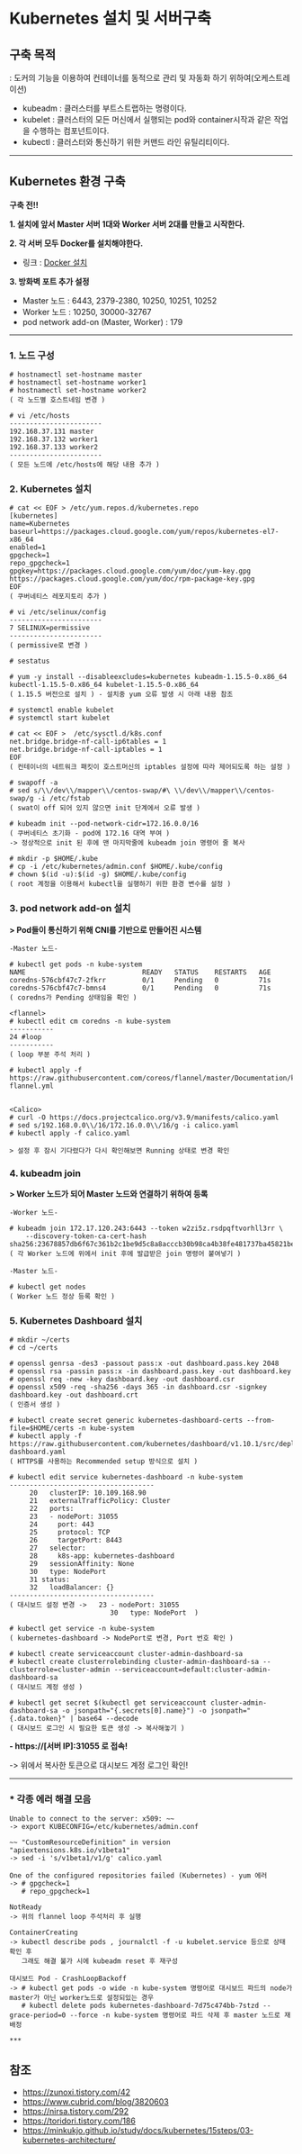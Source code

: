 # Kubernetes 설치 및 서버구축

## 구축 목적
: 도커의 기능을 이용하여 컨테이너를 동적으로 관리 및 자동화 하기 위하여(오케스트레이션)

* kubeadm : 클러스터를 부트스트랩하는 명령이다.
* kubelet : 클러스터의 모든 머신에서 실행되는 pod와 container시작과 같은 작업을 수행하는 컴포넌트이다.
* kubectl : 클러스터와 통신하기 위한 커맨드 라인 유틸리티이다.

***

## Kubernetes 환경 구축

**구축 전!!**

**1. 설치에 앞서 Master 서버 1대와 Worker 서버 2대를 만들고 시작한다.**

**2. 각 서버 모두 Docker를 설치해야한다.**
* 링크 : [Docker 설치][link]
  
  [link]:https://github.com/Dawon2/Docker/blob/main/Docker%20%EC%84%A4%EC%B9%98%20%EB%B0%8F%20%EC%BB%A8%ED%85%8C%EC%9D%B4%EB%84%88%20%EC%82%AC%EC%9A%A9%EB%B2%95.md

**3. 방화벽 포트 추가 설정**
- Master 노드 : 6443, 2379-2380, 10250, 10251, 10252
- Worker 노드 : 10250, 30000-32767
- pod network add-on (Master, Worker) : 179

***

### 1. 노드 구성
```
# hostnamectl set-hostname master
# hostnamectl set-hostname worker1
# hostnamectl set-hostname worker2
( 각 노드별 호스트네임 변경 )

# vi /etc/hosts
-----------------------
192.168.37.131 master
192.168.37.132 worker1
192.168.37.133 worker2
-----------------------
( 모든 노드에 /etc/hosts에 해당 내용 추가 )
```

### 2. Kubernetes 설치
```
# cat << EOF > /etc/yum.repos.d/kubernetes.repo
[kubernetes]
name=Kubernetes
baseurl=https://packages.cloud.google.com/yum/repos/kubernetes-el7-x86_64
enabled=1
gpgcheck=1
repo_gpgcheck=1
gpgkey=https://packages.cloud.google.com/yum/doc/yum-key.gpg https://packages.cloud.google.com/yum/doc/rpm-package-key.gpg
EOF
( 쿠버네티스 레포지토리 추가 )

# vi /etc/selinux/config
-----------------------
7 SELINUX=permissive
-----------------------
( permissive로 변경 )

# sestatus

# yum -y install --disableexcludes=kubernetes kubeadm-1.15.5-0.x86_64 kubectl-1.15.5-0.x86_64 kubelet-1.15.5-0.x86_64
( 1.15.5 버전으로 설치 ) - 설치중 yum 오류 발생 시 아래 내용 참조

# systemctl enable kubelet
# systemctl start kubelet

# cat << EOF >  /etc/sysctl.d/k8s.conf
net.bridge.bridge-nf-call-ip6tables = 1
net.bridge.bridge-nf-call-iptables = 1
EOF
( 컨테이너의 네트워크 패킷이 호스트머신의 iptables 설정에 따라 제어되도록 하는 설정 )

# swapoff -a
# sed s/\\/dev\\/mapper\\/centos-swap/#\ \\/dev\\/mapper\\/centos-swap/g -i /etc/fstab
( swat이 off 되어 있지 않으면 init 단계에서 오류 발생 )

# kubeadm init --pod-network-cidr=172.16.0.0/16
( 쿠버네티스 초기화 - pod에 172.16 대역 부여 )
-> 정상적으로 init 된 후에 맨 마지막줄에 kubeadm join 명령어 줄 복사

# mkdir -p $HOME/.kube
# cp -i /etc/kubernetes/admin.conf $HOME/.kube/config
# chown $(id -u):$(id -g) $HOME/.kube/config
( root 계정을 이용해서 kubectl을 실행하기 위한 환경 변수를 설정 )
```

### 3. pod network add-on 설치
**> Pod들이 통신하기 위해 CNI를 기반으로 만들어진 시스템**
```
-Master 노드-

# kubectl get pods -n kube-system
NAME                             READY   STATUS    RESTARTS   AGE
coredns-576cbf47c7-2fkrr         0/1     Pending   0          71s
coredns-576cbf47c7-bmns4         0/1     Pending   0          71s
( coredns가 Pending 상태임을 확인 )

<flannel>
# kubectl edit cm coredns -n kube-system
-----------
24 #loop
-----------
( loop 부분 주석 처리 )

# kubectl apply -f https://raw.githubusercontent.com/coreos/flannel/master/Documentation/kube-flannel.yml


<Calico>
# curl -O https://docs.projectcalico.org/v3.9/manifests/calico.yaml
# sed s/192.168.0.0\\/16/172.16.0.0\\/16/g -i calico.yaml
# kubectl apply -f calico.yaml

> 설정 후 잠시 기다렸다가 다시 확인해보면 Running 상태로 변경 확인
```
### 4. kubeadm join
**> Worker 노드가 되어 Master 노드와 연결하기 위하여 등록**
```
-Worker 노드-

# kubeadm join 172.17.120.243:6443 --token w2zi5z.rsdpqftvorhll3rr \
    --discovery-token-ca-cert-hash sha256:23678857db6f67c361b2c1be9d5c8a8acccb30b98ca4b38fe481737ba45821be
( 각 Worker 노드에 위에서 init 후에 발급받은 join 명령어 붙여넣기 )

-Master 노드-

# kubectl get nodes
( Worker 노드 정상 등록 확인 )
```

### 5. Kubernetes Dashboard 설치
```
# mkdir ~/certs
# cd ~/certs

# openssl genrsa -des3 -passout pass:x -out dashboard.pass.key 2048
# openssl rsa -passin pass:x -in dashboard.pass.key -out dashboard.key
# openssl req -new -key dashboard.key -out dashboard.csr
# openssl x509 -req -sha256 -days 365 -in dashboard.csr -signkey dashboard.key -out dashboard.crt
( 인증서 생성 )

# kubectl create secret generic kubernetes-dashboard-certs --from-file=$HOME/certs -n kube-system
# kubectl apply -f https://raw.githubusercontent.com/kubernetes/dashboard/v1.10.1/src/deploy/recommended/kubernetes-dashboard.yaml
( HTTPS를 사용하는 Recommended setup 방식으로 설치 )

# kubectl edit service kubernetes-dashboard -n kube-system
------------------------------------  
     20   clusterIP: 10.109.168.90
     21   externalTrafficPolicy: Cluster
     22   ports:
     23   - nodePort: 31055
     24     port: 443
     25     protocol: TCP
     26     targetPort: 8443
     27   selector:
     28     k8s-app: kubernetes-dashboard
     29   sessionAffinity: None
     30   type: NodePort
     31 status:
     32   loadBalancer: {}
------------------------------------  
( 대시보드 설정 변경 ->   23 - nodePort: 31055
                         30   type: NodePort  )

# kubectl get service -n kube-system
( kubernetes-dashboard -> NodePort로 변경, Port 번호 확인 )

# kubectl create serviceaccount cluster-admin-dashboard-sa
# kubectl create clusterrolebinding cluster-admin-dashboard-sa --clusterrole=cluster-admin --serviceaccount=default:cluster-admin-dashboard-sa
( 대시보드 계정 생성 )

# kubectl get secret $(kubectl get serviceaccount cluster-admin-dashboard-sa -o jsonpath="{.secrets[0].name}") -o jsonpath="{.data.token}" | base64 --decode
( 대시보드 로그인 시 필요한 토큰 생성 -> 복사해놓기 )
```

**- https://[서버 IP]:31055 로 접속!**

-> 위에서 복사한 토큰으로 대시보드 계정 로그인 확인!


***
### * 각종 에러 해결 모음
```
Unable to connect to the server: x509: ~~
-> export KUBECONFIG=/etc/kubernetes/admin.conf

~~ "CustomResourceDefinition" in version "apiextensions.k8s.io/v1beta1"
-> sed -i 's/v1beta1/v1/g' calico.yaml

One of the configured repositories failed (Kubernetes) - yum 에러
-> # gpgcheck=1
   # repo_gpgcheck=1

NotReady
-> 위의 flannel loop 주석처리 후 실행

ContainerCreating
-> kubectl describe pods , journalctl -f -u kubelet.service 등으로 상태 확인 후
   그래도 해결 불가 시에 kubeadm reset 후 재구성

대시보드 Pod - CrashLoopBackoff
-> # kubectl get pods -o wide -n kube-system 명령어로 대시보드 파드의 node가 master가 아닌 worker노드로 설정되있는 경우
   # kubectl delete pods kubernetes-dashboard-7d75c474bb-7stzd --grace-period=0 --force -n kube-system 명령어로 파드 삭제 후 master 노드로 재배정

***
```
## 참조
- https://zunoxi.tistory.com/42 
- https://www.cubrid.com/blog/3820603
- https://nirsa.tistory.com/292
- https://toridori.tistory.com/186
- https://minkukjo.github.io/study/docs/kubernetes/15steps/03-kubernetes-architecture/